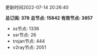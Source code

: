 更新时间2022-07-14 20:26:40

**总订阅: 378**
**总节点: 15842**
**有效节点: 3857**
- ss节点: 1336
- ssr节点: 26
- trojan节点: 444
- v2ray节点: 2051
